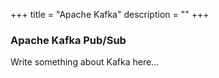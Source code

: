 +++
title = "Apache Kafka"
description = ""
+++

### Apache Kafka Pub/Sub

Write something about Kafka here...
